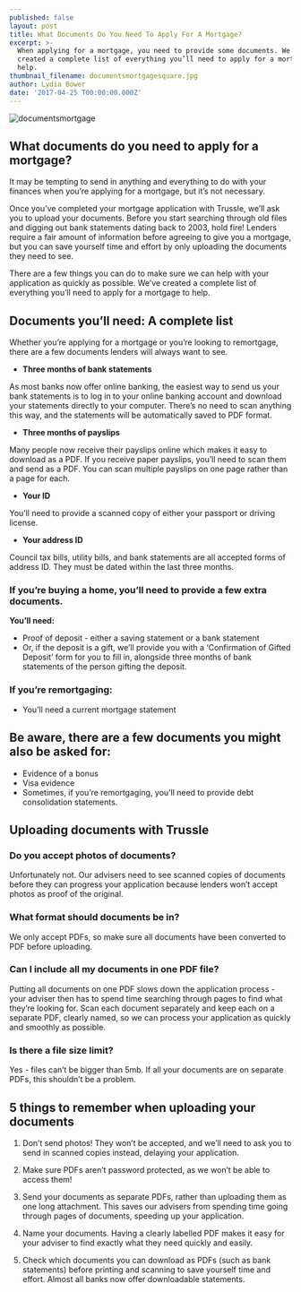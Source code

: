 ```yaml
---
published: false
layout: post
title: What Documents Do You Need To Apply For A Mortgage?
excerpt: >-
  When applying for a mortgage, you need to provide some documents. We’ve
  created a complete list of everything you’ll need to apply for a mortgage to
  help.
thumbnail_filename: documentsmortgagesquare.jpg
author: Lydia Bower
date: '2017-04-25 T00:00:00.000Z'
---
```

![documentsmortgage]({{site.baseurl}}/images/post_images/documentsmortgage.jpg)

## What documents do you need to apply for a mortgage?

It may be tempting to send in anything and everything to do with your finances when you’re applying for a mortgage, but it’s not necessary.

Once you’ve completed your mortgage application with Trussle, we’ll ask you to upload your documents. Before you start searching through old files and digging out bank statements dating back to 2003, hold fire! Lenders require a fair amount of information before agreeing to give you a mortgage, but you can save yourself time and effort by only uploading the documents they need to see. 

There are a few things you can do to make sure we can help with your application as quickly as possible. We’ve created a complete list of everything you’ll need to apply for a mortgage to help.


## Documents you’ll need: A complete list

Whether you’re applying for a mortgage or you’re looking to remortgage, there are a few documents lenders will always want to see. 

- **Three months of bank statements**

As most banks now offer online banking, the easiest way to send us your bank statements is to log in to your online banking account and download your statements directly to your computer. There’s no need to scan anything this way, and the statements will be automatically saved to PDF format. 

- **Three months of payslips**

Many people now receive their payslips online which makes it easy to download as a PDF. If you receive paper payslips, you’ll need to scan them and send as a PDF. You can scan multiple payslips on one page rather than a page for each. 

- **Your ID**

You’ll need to provide a scanned copy of either your passport or driving license. 

- **Your address ID**

Council tax bills, utility bills, and bank statements are all accepted forms of address ID. They must be dated within the last three months.


### If you’re buying a home, you’ll need to provide a few extra documents. 
**You’ll need:**

- Proof of deposit - either a saving statement or a bank statement
- Or, if the deposit is a gift, we’ll provide you with a ‘Confirmation of Gifted Deposit’ form for you to fill in, alongside three months of bank statements of the person gifting the deposit.

### If you’re remortgaging:
- You’ll need a current mortgage statement

## Be aware, there are a few documents you might also be asked for: 
- Evidence of a bonus 
- Visa evidence
- Sometimes, if you’re remortgaging, you’ll need to provide debt consolidation statements.


## Uploading documents with Trussle

### Do you accept photos of documents?
Unfortunately not. Our advisers need to see scanned copies of documents before they can progress your application because lenders won’t accept photos as proof of the original. 

### What format should documents be in?
We only accept PDFs, so make sure all documents have been converted to PDF before uploading.

### Can I include all my documents in one PDF file?
Putting all documents on one PDF slows down the application process -  your adviser then has to spend time searching through pages to find what they’re looking for. Scan each document separately and keep each on a separate PDF, clearly named, so we can process your application as quickly and smoothly as possible.    

### Is there a file size limit?
Yes - files can’t be bigger than 5mb. If all your documents are on separate PDFs, this shouldn’t be a problem. 


## 5 things to remember when uploading your documents 

1. Don’t send photos! They won’t be accepted, and we’ll need to ask you to send in scanned copies instead, delaying your application. 

2. Make sure PDFs aren’t password protected, as we won’t be able to access them!

3. Send your documents as separate PDFs, rather than uploading them as one long attachment. This saves our advisers from spending time going through pages of documents, speeding up your application. 

4. Name your documents. Having a clearly labelled PDF makes it easy for your adviser to find exactly what they need quickly and easily.

5. Check which documents you can download as PDFs (such as bank statements) before printing and scanning to save yourself time and effort. Almost all banks now offer downloadable statements. 

